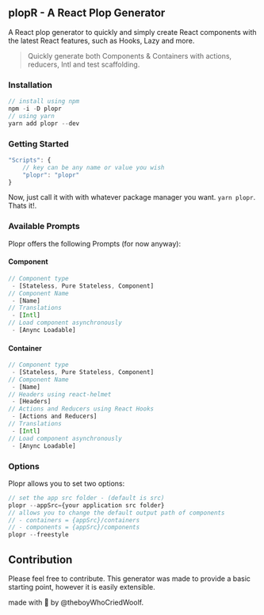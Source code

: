 ## **plopR** - A React Plop Generator

A React plop generator to quickly and simply create React components with the latest React features, such as Hooks, Lazy and more.

> Quickly generate both Components & Containers with actions, reducers, Intl and test scaffolding.

### Installation

```js
// install using npm
npm -i -D plopr
// using yarn
yarn add plopr --dev
```

### Getting Started

```js
"Scripts": {
    // key can be any name or value you wish
    "plopr": "plopr"
}
```

Now, just call it with with whatever package manager you want. `yarn plopr`. Thats it!.

### Available Prompts

Plopr offers the following Prompts (for now anyway):

#### Component

```js
// Component type
 - [Stateless, Pure Stateless, Component]
// Component Name
 - [Name]
// Translations
 - [Intl]
// Load component asynchronously
 - [Anync Loadable]
```

#### Container

```js
// Component type
 - [Stateless, Pure Stateless, Component]
// Component Name
 - [Name]
// Headers using react-helmet
 - [Headers]
// Actions and Reducers using React Hooks
 - [Actions and Reducers]
// Translations
 - [Intl]
// Load component asynchronously
 - [Anync Loadable]
```

### Options

Plopr allows you to set two options:

```js
// set the app src folder - (default is src)
plopr --appSrc={your application src folder}
// allows you to change the default output path of components
// - containers = {appSrc}/containers
// - components = {appSrc}/components
plopr --freestyle
```

## Contribution

Please feel free to contribute. This generator was made to provide a basic starting point, however it is easily extensible.

made with :purple_heart: by @theboyWhoCriedWoolf.
